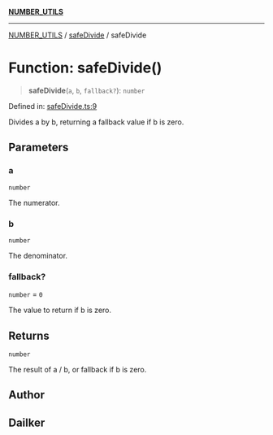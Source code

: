 [**NUMBER_UTILS**](../../README.md)

***

[NUMBER_UTILS](../../README.md) / [safeDivide](../README.md) / safeDivide

# Function: safeDivide()

> **safeDivide**(`a`, `b`, `fallback?`): `number`

Defined in: [safeDivide.ts:9](https://github.com/dailker/everyutil/blob/7c30ec40bbb398255a9be572db0a537e8bcb9c11/src/number/safeDivide.ts#L9)

Divides a by b, returning a fallback value if b is zero.

## Parameters

### a

`number`

The numerator.

### b

`number`

The denominator.

### fallback?

`number` = `0`

The value to return if b is zero.

## Returns

`number`

The result of a / b, or fallback if b is zero.

## Author

## Dailker
